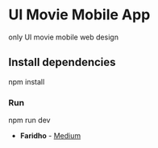 # UI Movie Mobile App

only UI movie mobile web design 

## Install dependencies

npm install

### Run 

npm run dev 


* **Faridho** - [Medium](https://medium.com/@faridho)

